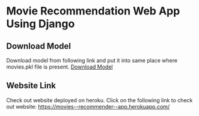 # Movie Recommendation Web App Using Django

## Download Model
Download model from following link and put it into same place where movies.pkl file is present.
<a href='https://drive.google.com/file/d/13yPmjQ-gYBC9I16wnDIFBqFdZwnx3Bj_/view?usp=sharing' alt='Download Model'>Download Model</a>

## Website Link
Check out website deployed on heroku. Click on the following link to check out website:
<a href='https://movies--recommender--app.herokuapp.com/' alt='Website Link'>https://movies--recommender--app.herokuapp.com/</a>
